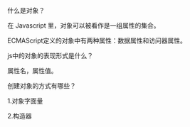 什么是对象？

在 Javascript 里，对象可以被看作是一组属性的集合。

ECMAScript定义的对象中有两种属性：数据属性和访问器属性。



js中的对象的表现形式是什么？

属性名，属性值。



创建对象的方式有哪些？

1.对象字面量

2.构造器